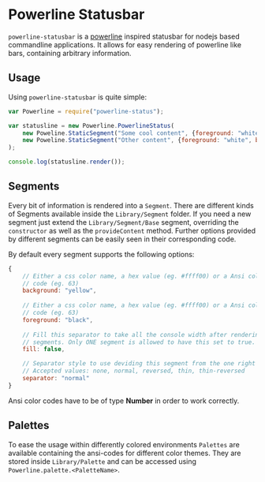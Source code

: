 # Powerline Statusbar

`powerline-statusbar` is a [powerline]() inspired statusbar for nodejs based
commandline applications. It allows for easy rendering of powerline like bars,
containing arbitrary information.

## Usage

Using `powerline-statusbar` is quite simple:

```javascript
var Powerline = require("powerline-status");

var statusline = new Powerline.PowerlineStatus(
    new Poweline.StaticSegment("Some cool content", {foreground: "white", background: "blue"}),
    new Poweline.StaticSegment("Other content", {foreground: "white", background: "orange"})
);

console.log(statusline.render());
```

## Segments

Every bit of information is rendered into a `Segment`. There are different
kinds of Segments available inside the `Library/Segment` folder. If you need
a new segment just extend the `Library/Segment/Base` segment, overriding the
`constructor` as well as the `provideContent` method. Further options provided
by different segments can be easily seen in their corresponding code.

By default every segment supports the following options: 

```javascript
{
    // Either a css color name, a hex value (eg. #ffff00) or a Ansi color
    // code (eg. 63)
    background: "yellow", 
    
    // Either a css color name, a hex value (eg. #ffff00) or a Ansi color
    // code (eg. 63)
    foreground: "black",
   
    // Fill this separator to take all the console width after rendering all
    // segments. Only ONE segment is allowed to have this set to true.
    fill: false,

    // Separator style to use deviding this segment from the one right of it.
    // Accepted values: none, normal, reversed, thin, thin-reversed
    separator: "normal"
}
```

Ansi color codes have to be of type **Number** in order to work correctly.

## Palettes

To ease the usage within differently colored environments `Palettes` are available
containing the ansi-codes for different color themes. They are stored inside
`Library/Palette` and can be accessed using `Powerline.palette.<PaletteName>`.
